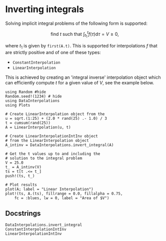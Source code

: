 # Inverting integrals

Solving implicit integral problems of the following form is supported:

```math
\begin{equation}
    \text{find $t$ such that } \int_{t_1}^t f(\tau)\text{d}\tau = V \ge 0,
\end{equation}
```

where $t_1$ is given by `first(A.t)`. This is supported for interpolations $f$ that are strictly positive and of one of these types:

  - `ConstantInterpolation`
  - `LinearInterpolation`

This is achieved by creating an 'integral inverse' interpolation object which can efficiently compute $t$ for a given value of $V$, see the example below.

```@example inverting_integrals
using Random #hide
Random.seed!(1234) # hide
using DataInterpolations
using Plots

# Create LinearInterpolation object from the
u = sqrt.(1:25) + (2.0 * rand(25) .- 1.0) / 3
t = cumsum(rand(25))
A = LinearInterpolation(u, t)

# Create LinearInterpolationIntInv object
# from the LinearInterpolation object
A_intinv = DataInterpolations.invert_integral(A)

# Get the t values up to and including the
# solution to the integral problem
V = 25.0
t_ = A_intinv(V)
ts = t[t .<= t_]
push!(ts, t_)

# Plot results
plot(A; label = "Linear Interpolation")
plot!(ts, A.(ts), fillrange = 0.0, fillalpha = 0.75,
    fc = :blues, lw = 0, label = "Area of $V")
```

## Docstrings

```@docs
DataInterpolations.invert_integral
ConstantInterpolationIntInv
LinearInterpolationIntInv
```
